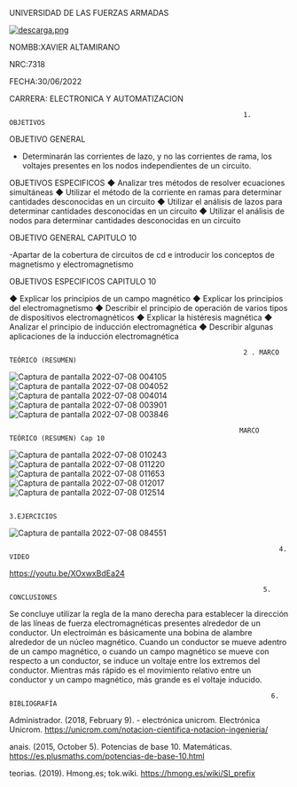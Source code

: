 UNIVERSIDAD DE LAS FUERZAS ARMADAS     

[![descarga.png](https://i.postimg.cc/zGcx4kLy/descarga.png)](https://postimg.cc/Xr9KCdkW)                         

NOMBB:XAVIER ALTAMIRANO  

NRC:7318     

FECHA:30/06/2022

CARRERA:  ELECTRONICA Y AUTOMATIZACION

                                                               1. OBJETIVOS

OBJETIVO  GENERAL

- Determinarán las corrientes de lazo, y no las corrientes de rama, los voltajes presentes en los nodos independientes de un circuito.

OBJETIVOS ESPECIFICOS 
◆ Analizar tres métodos de resolver ecuaciones simultáneas 
◆ Utilizar el método de la corriente en ramas para determinar cantidades desconocidas en un circuito
◆ Utilizar el análisis de lazos para determinar cantidades desconocidas en un circuito 
◆ Utilizar el análisis de nodos para determinar cantidades desconocidas en un circuito


OBJETIVO GENERAL CAPITULO 10

-Apartar de la cobertura de circuitos de cd e introducir los conceptos de magnetismo y electromagnetismo

OBJETIVOS ESPECIFICOS CAPITULO 10

◆ Explicar los principios de un campo magnético
◆ Explicar los principios del electromagnetismo 
◆ Describir el principio de operación de varios tipos de dispositivos electromagnéticos
◆ Explicar la histéresis magnética 
◆ Analizar el principio de inducción electromagnética
◆ Describir algunas aplicaciones de la inducción electromagnética

                                                               2 . MARCO TEÓRICO (RESUMEN)
![Captura de pantalla 2022-07-08 004105](https://user-images.githubusercontent.com/105680816/177924622-599e0dfd-914c-429a-8a21-931eb742e928.png)
![Captura de pantalla 2022-07-08 004052](https://user-images.githubusercontent.com/105680816/177924624-5729a6a4-db9a-45f4-a626-1ccb5ab57516.png)
![Captura de pantalla 2022-07-08 004014](https://user-images.githubusercontent.com/105680816/177924629-288552f9-eb43-4616-bd7c-e322fe0c79a4.png)
![Captura de pantalla 2022-07-08 003901](https://user-images.githubusercontent.com/105680816/177924631-86f87a8a-f9f2-4fc2-b402-f6ee577e8c88.png)
![Captura de pantalla 2022-07-08 003846](https://user-images.githubusercontent.com/105680816/177924632-35cb4214-fed3-4421-b316-bffe1d0d109c.png)
                                                              
                                                              MARCO TEÓRICO (RESUMEN) Cap 10
![Captura de pantalla 2022-07-08 010243](https://user-images.githubusercontent.com/105680816/177927085-cc7789dc-c8cb-4d9d-be2c-074fb3fed040.png)
![Captura de pantalla 2022-07-08 011220](https://user-images.githubusercontent.com/105680816/177928243-ba390f32-e2df-421d-9690-3a0d8664734e.png)
![Captura de pantalla 2022-07-08 011653](https://user-images.githubusercontent.com/105680816/177928839-1d4ec92d-b45d-4757-8459-4678c38b4d12.png)
![Captura de pantalla 2022-07-08 012017](https://user-images.githubusercontent.com/105680816/177929329-2fe6773b-15e5-4491-8448-9eff0754c3b8.png)
![Captura de pantalla 2022-07-08 012514](https://user-images.githubusercontent.com/105680816/177929956-15a3b00d-d688-4cfb-9bf2-4531d964b56b.png)

                                                                       3.EJERCICIOS
                                                                       
 ![Captura de pantalla 2022-07-08 084551](https://user-images.githubusercontent.com/105680816/178004450-31c184e5-f158-400c-8023-209a6b1c18a7.png)


                                                                        4. VIDEO

https://youtu.be/XOxwxBdEa24




                                                                    5. CONCLUSIONES

Se concluye utilizar la regla de la mano derecha para establecer la dirección de las líneas de fuerza electromagnéticas presentes alrededor de un conductor. 
Un electroimán es básicamente una bobina de alambre alrededor de un núcleo magnético. Cuando un conductor se mueve adentro de un campo magnético, o cuando un campo magnético se mueve con respecto a un conductor, se induce un voltaje entre los extremos del conductor. Mientras más rápido es el movimiento relativo entre un conductor y un campo magnético, más grande es el voltaje inducido. 

                                                                      6. BIBLIOGRAFÍA



Administrador. (2018, February 9). - electrónica unicrom. Electrónica Unicrom. https://unicrom.com/notacion-cientifica-notacion-ingenieria/

anais. (2015, October 5). Potencias de base 10. Matemáticas. https://es.plusmaths.com/potencias-de-base-10.html

teorias. (2019). Hmong.es; tok.wiki. https://hmong.es/wiki/SI_prefix
